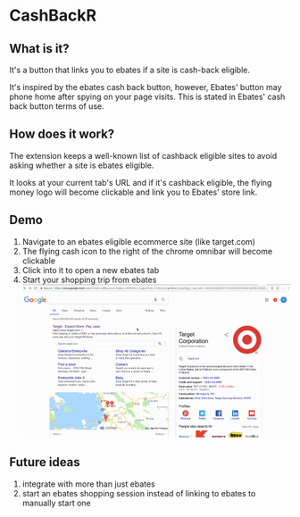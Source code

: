 # CashBackR

## What is it?
It's a button that links you to ebates if a site is cash-back eligible.

It's inspired by the ebates cash back button, however, Ebates' button may phone home
after spying on your page visits. This is stated in Ebates' cash back
button terms of use.

## How does it work?
The extension keeps a well-known list of cashback eligible sites to avoid
asking whether a site is ebates eligible.

It looks at your current tab's URL and if it's cashback eligible, the
flying money logo will become clickable and link you to Ebates' store link.

## Demo
1. Navigate to an ebates eligible ecommerce site (like target.com)
2. The flying cash icon to the right of the chrome omnibar will become clickable
3. Click into it to open a new ebates tab
4. Start your shopping trip from ebates
![](cashbackr_demo.gif)

## Future ideas
1. integrate with more than just ebates
2. start an ebates shopping session instead of linking to ebates to manually start one
